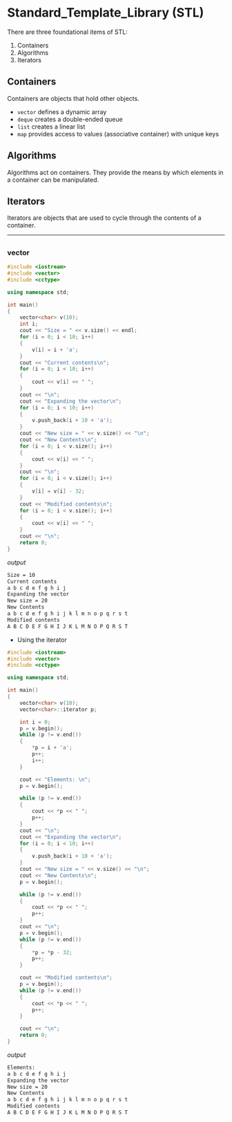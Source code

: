# Standard_Template_Library (STL)

There are three foundational items of STL:
1. Containers
2. Algorithms
3. Iterators

## Containers
Containers are objects that hold other objects.

- `vector` defines a dynamic array
- `deque` creates a double-ended queue
- `list` creates a linear list
- `map` provides access to values (associative container) with unique keys

## Algorithms
Algorithms act on containers. They provide the means by which elements in a container can be manipulated.

## Iterators
Iterators are objects that are used to cycle through the contents of a container.

---
##
### vector

``` cpp
#include <iostream>
#include <vector>
#include <cctype>

using namespace std;

int main()
{
    vector<char> v(10);
    int i;
    cout << "Size = " << v.size() << endl;
    for (i = 0; i < 10; i++)
    {
        v[i] = i + 'a';
    }
    cout << "Current contents\n";
    for (i = 0; i < 10; i++)
    {
        cout << v[i] << " ";
    }
    cout << "\n";
    cout << "Expanding the vector\n";
    for (i = 0; i < 10; i++)
    {
        v.push_back(i + 10 + 'a');
    }
    cout << "New size = " << v.size() << "\n";
    cout << "New Contents\n";
    for (i = 0; i < v.size(); i++)
    {
        cout << v[i] << " ";
    }
    cout << "\n";
    for (i = 0; i < v.size(); i++)
    {
        v[i] = v[i] - 32;
    }
    cout << "Modified contents\n";
    for (i = 0; i < v.size(); i++)
    {
        cout << v[i] << " ";
    }
    cout << "\n";
    return 0;
}
```

*output*
``` bash
Size = 10
Current contents
a b c d e f g h i j 
Expanding the vector
New size = 20
New Contents
a b c d e f g h i j k l m n o p q r s t 
Modified contents
A B C D E F G H I J K L M N O P Q R S T
```

- Using the iterator
``` cpp
#include <iostream>
#include <vector>
#include <cctype>

using namespace std;

int main()
{
    vector<char> v(10);
    vector<char>::iterator p;

    int i = 0;
    p = v.begin();
    while (p != v.end())
    {
        *p = i + 'a';
        p++;
        i++;
    }

    cout << "Elements: \n";
    p = v.begin();

    while (p != v.end())
    {
        cout << *p << " ";
        p++;
    }
    cout << "\n";
    cout << "Expanding the vector\n";
    for (i = 0; i < 10; i++)
    {
        v.push_back(i + 10 + 'a');
    }
    cout << "New size = " << v.size() << "\n";
    cout << "New Contents\n";
    p = v.begin();

    while (p != v.end())
    {
        cout << *p << " ";
        p++;
    }
    cout << "\n";
    p = v.begin();
    while (p != v.end())
    {
        *p = *p - 32;
        p++;
    }

    cout << "Modified contents\n";
    p = v.begin();
    while (p != v.end())
    {
        cout << *p << " ";
        p++;
    }

    cout << "\n";
    return 0;
}
```
*output*
``` bash
Elements: 
a b c d e f g h i j 
Expanding the vector
New size = 20
New Contents
a b c d e f g h i j k l m n o p q r s t 
Modified contents
A B C D E F G H I J K L M N O P Q R S T
```
